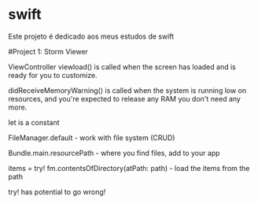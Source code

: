 # swift

Este projeto é dedicado aos meus estudos de swift

#Project 1: Storm Viewer

ViewController
viewload() is called when the screen has loaded and is ready for you to customize.

didReceiveMemoryWarning() is called when the system is running low on resources, and you're expected to release any RAM you don't need any more.

let is a constant

FileManager.default - work with file system (CRUD)

Bundle.main.resourcePath - where you find files, add to your app

items = try! fm.contentsOfDirectory(atPath: path) -  load the items from the path

try! has potential to go wrong!


